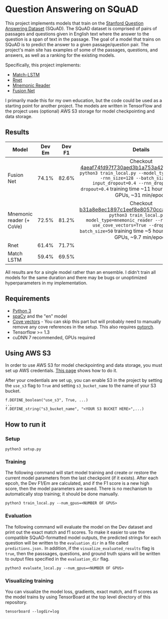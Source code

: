 Question Answering on SQuAD
===========================
This project implements models that train on the
[Stanford Question Answering Dataset](https://rajpurkar.github.io/SQuAD-explorer/)
(SQuAD). The SQuAD dataset is comprised of pairs of passages and questions
given in English text where the answer to the question is a span of text in the
passage. The goal of a model that trains on SQuAD is to predict the answer to
a given passage/question pair. The project's main site has examples of some of
the passages, questions, and answers, as well as a ranking for the
existing models.

Specifically, this project implements:
* [Match-LSTM](https://arxiv.org/abs/1608.07905)
* [Rnet](https://www.microsoft.com/en-us/research/publication/mrc/)
* [Mnemonic Reader](https://arxiv.org/abs/1705.02798)
* [Fusion Net](https://arxiv.org/abs/1711.07341)

I primarily made this for my own education, but the code could be used as a
starting point for another project. The models are written in TensorFlow and 
the project uses (optional) AWS S3 storage for model checkpointing and
data storage.


Results
------------
|Model                    | Dev Em            | Dev F1   | Details |
| ------------------------|:-----------------:| -------- |:------: |
|Fusion Net               | 74.1%             | 82.6%    | Checkout [4aeaf74fd97f730aed3b1a753a427628a8729144](https://github.com/obryanlouis/qa/commit/4aeaf74fd97f730aed3b1a753a427628a8729144) `python3 train_local.py --model_type=fusion_net --rnn_size=128 --batch_size=16 --input_dropout=0.4 --rnn_dropout=0.3 --dropout=0.4` training time ~11 hours over 2 1080 Ti GPUs, ~31 min/epoch        |
|Mnemonic reader (+ CoVe) | 72.5%             | 81.2%    | Checkout [b31a8e8ec1897c1eef8e80570cca19ea08b85467](https://github.com/obryanlouis/qa/commit/b31a8e8ec1897c1eef8e80570cca19ea08b85467) `python3 train_local.py --model_type=mnemonic_reader --rnn_size=60 --use_cove_vectors=True --dropout=0.3 --batch_size=50` training time ~5 hours over 2 1080 Ti GPUs, ~9.7 min/epoch     |
|Rnet                     | 61.4%             | 71.7%    |         |
|Match LSTM               | 59.4%             | 69.5%    |         |

All results are for a single model rather than an ensemble.
I didn't train all models for the same duration and there may be bugs or
unoptimized hyperparameters in my implementation.


Requirements
-------------
* [Python 3](https://www.python.org/downloads/)
* [spaCy](https://spacy.io/) and the "en" model
* [Cove vectors](https://github.com/salesforce/cove) - You can skip this part
  but will probably need to manually remove any cove references in the setup.
  This also requires [pytorch](http://pytorch.org/).
* Tensorflow >= 1.3
* cuDNN 7 recommended, GPUs required

Using AWS S3
--------------
In order to use AWS S3 for model checkpointing and data storage, you must set
up AWS credentials.
[This page](http://docs.aws.amazon.com/cli/latest/userguide/cli-config-files.html)
shows how to do it.

After your credentials are set up, you can enable S3 in the project by setting
the `use_s3` flag to `True` and setting `s3_bucket_name` to the name of your
S3 bucket.

```
f.DEFINE_boolean("use_s3", True, ...)
...
f.DEFINE_string("s3_bucket_name", "<YOUR S3 BUCKET HERE>",...)
```

How to run it
-------------
### Setup
```
python3 setup.py
```

### Training
The following command will start model training and create or restore the
current model parameters from the last checkpoint (if it exists). After each
epcoh, the Dev F1/Em are calculated, and if the F1 score is a new high score,
then the model parameters are saved. There is no mechanism to automatically
stop training; it should be done manually.
```
python3 train_local.py --num_gpus=<NUMBER OF GPUS>
```

### Evaluation
The following command will evaluate the model
on the Dev dataset and print out the exact match and f1 scores.
To make it easier to use the compatible SQuAD-formatted model outputs, the
predicted strings for each question will be written to the `evaluation_dir`
in a file called `predictions.json.`
In addition, if the `visualize_evaluated_results` flag is `true`, then
the passsages, questions, and ground truth spans will be written to output
files specified in the `evaluation_dir` flag.

```
python3 evaluate_local.py --num_gpus=<NUMBER OF GPUS>
```

### Visualizing training
You can visualize the model loss, gradients, exact match, and f1 scores as the
model trains by using TensorBoard at the top level directory of this
repository.
```
tensorboard --logdir=log
```
